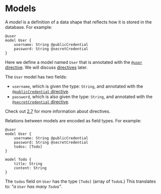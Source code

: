 # Models

A *model* is a definition of a data shape that reflects how it is stored in the database. For example:

```heavenly-x
@user
model User {
    username: String @publicCredential
    password: String @secretCredential
}
```

Here we define a model named `User` that is annotated with the [`@user` directive](./directives.md#user-model-level). We will discuss [directives](./directives.md) later.

The `User` model has two fields:
* `username`, which is given the type: `String`, and annotated with the [`@publicCredential` directive](./directives.md#publiccredential-field-level).
* `password`, which is also given the type: `String`, and annotated with the [`@secretCredential` directive](./directives.md#secretcredential-field-level).

Check out [2.7](./directives.md) for more information about directives.

Relations between models are encoded as field types. For example:

```heavenly-x
@user
model User {
    username: String @publicCredential
    password: String @secretCredential
    todos: [Todo]
}

model Todo {
    title: String
    content: String
}
```

The `todos` field on `User` has the type `[Todo]` (array of `Todo`s.) This translates to: *"a `User` has many `Todo`s"*.